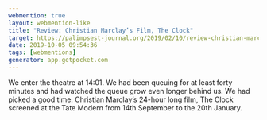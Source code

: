 ```yaml
---
webmention: true
layout: webmention-like
title: "Review: Christian Marclay’s Film, The Clock"
target: https://palimpsest-journal.org/2019/02/10/review-christian-marclays-film-the-clock/
date: 2019-10-05 09:54:36
tags: [webmentions]
generator: app.getpocket.com
---
```



We enter the theatre at 14:01. We had been queuing for at least forty minutes and had watched the queue grow even longer behind us. We had picked a good time. Christian Marclay’s 24-hour long film, The Clock screened at the Tate Modern from 14th September to the 20th January.




